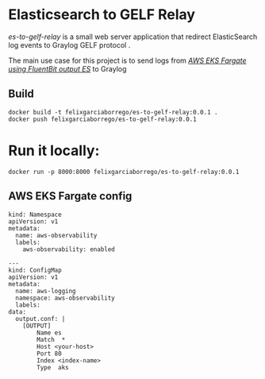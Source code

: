 # Elasticsearch to GELF Relay

*es-to-gelf-relay* is a small web server application that redirect ElasticSearch log events to Graylog GELF protocol .

The main use case for this project is to send logs from *[AWS EKS Fargate using FluentBit output ES](https://docs.aws.amazon.com/eks/latest/userguide/fargate-logging.html)* to Graylog

## Build

```
docker build -t felixgarciaborrego/es-to-gelf-relay:0.0.1 . 
docker push felixgarciaborrego/es-to-gelf-relay:0.0.1
```
# Run it locally:

```
docker run -p 8000:8000 felixgarciaborrego/es-to-gelf-relay:0.0.1
```

## AWS EKS Fargate config


```
kind: Namespace
apiVersion: v1
metadata:
  name: aws-observability
  labels:
    aws-observability: enabled

---
kind: ConfigMap
apiVersion: v1
metadata:
  name: aws-logging
  namespace: aws-observability
  labels:
data:
  output.conf: |
    [OUTPUT]
        Name es
        Match  *
        Host <your-host>
        Port 80
        Index <index-name>
        Type  aks

```
